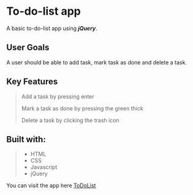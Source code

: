 # To-do-list app

A basic to-do-list app using ***jQuery***.

## User Goals

A user should be able to add task, mark task as done and delete a task.

## Key Features
> Add a task by pressing enter
> 
> Mark a task as done by pressing the green thick
> 
> Delete a task by clicking the trash icon 

## Built with:
> * HTML
> * CSS
> * Javascript
> * jQuery

You can visit the app here [ToDoList](https://paulinemarg.github.io/to-do-list-app/)
